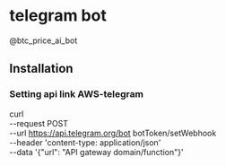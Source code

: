 # telegram bot

@btc_price_ai_bot

## Installation

### Setting api link AWS-telegram

curl \
 --request POST \
 --url https://api.telegram.org/bot botToken/setWebhook \
 --header 'content-type: application/json' \
 --data '{"url": "API gateway domain/function"}'
